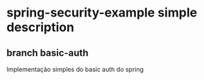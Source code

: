 # spring-security-example simple description 

## branch basic-auth

Implementação simples do basic auth do spring 
